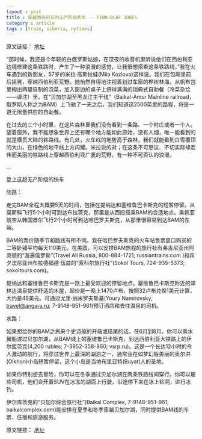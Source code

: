 ```yaml
---
layout : post
title : 穿越西伯利亚的无产阶级列车 -- FINN-OLAF JONES
category : article
tags : [train, siberia, nytimes]
---
```


原文链接： [地址](http://cn.nytimes.com/article/travel/2012/10/17/c17siberian/)

“那时候，我还是个年轻的白俄罗斯姑娘，在深夜的收音机里听说他们在西伯利亚边境修建这条铁路时，产生了一种浪漫的感觉，让我很想搭乘这条铁路线，”我在火车遇到的新朋友，57岁的米拉·高斯拉娃(Mila Kozlova)这样说。我们在包厢里前后摇晃，穿越西伯利亚荒野。她怡然自得地注视着划过车窗的桦树林海，从帆布包里掏出两罐自制的泡菜，加入窗边的桌子上挤得满满的瑞典式自助餐（冷菜杂烩——译注）里。在“贝加尔湖至黑龙江主干线”（Baikal-Amur Mainline railroad，俄罗斯人称之为BAM）上飞驰了一天之后，我们知道这2500英里的路程，将是一道无限量供应的自助餐。

在过去的三个小时里，在这片森林里我们没有看到一条路、一个村庄或者一个人。望着窗外，我不能想象世界上还有哪个地方能如此原始，没有人烟，唯一能看到的就是横贯大陆的铁路线。有几处，火车线的地势高于森林，我们就能看到白雪覆顶的大山，在绿色的地平线上方闪耀。米拉说的对；在这条不可思议、不切实际却宏伟而美丽的铁路线上穿越西伯利亚广袤的荒野，有一种不可否认的浪漫。

…

登上这趟无产阶级的快车

陆路：

走完BAM全程大概要5天的时间，包括在提纳达和塞维鲁巴卡斯克的短暂停留。从莫斯科飞行5个小时可到达布拉茨克，那里是从西段搭乘BAM的合适地点。乘韩亚航空从韩国首尔飞行2个小时可到达哈巴罗夫斯克，从那里很容易到达BAM的东端。

BAM的票价随季节和路线有所不同。我在哈巴罗夫斯克的火车站售票窗口购买的二等卧铺平均每天110美元。在美国，可以安排BAM旅程的旅行社有弗吉尼亚州阿灵顿的“游遍俄罗斯”(Travel All Russia, 800-884-1721; russiantrains.com )和宾夕法尼亚州布拉德福德·伍兹的“索科尔旅行社”(Sokol Tours, 724-935-5373; sokoltours.com)。

提纳达和塞维鲁巴卡斯克是一路上最受欢迎的停留地点。塞维鲁巴卡斯克附近的泽林达温泉提供舒适的木屋，起价是一晚上1470卢布，按照32卢布兑换1美元计算，大约是46美元。可通过尤里·纳米罗夫斯基(Youry Namirovsky, travel@angara.ru; 7-9148-951-961)预订酒店和去往温泉的司机。

水路：

如果想给你的BAM之旅来个史诗般的开端或结尾的话，在6月到8月，你可以乘水翼船渡过贝加尔湖，从BAM线上的塞维鲁巴卡斯克，到达西伯利亚大铁路上的伊尔库茨克(4,200 rubles; 7-3952-358-860; vsrp.ru)。这是一个长达12小时的令人激动的航行，将穿过世界上最深的湖泊之一，通常会在如梦幻般美丽的奥尔洪(Olkhon)小岛短暂停留，这个小岛是当地布里亚特(Buyat)人的圣地。

如果你特别想去冒险，你可以在冬季通过贝加尔湖在两条铁路线间穿行。你可以雇些司机，他们会开着SUV在冰冻的湖面上行驶，沿途停下来在冰上钻洞，进行冰钓。

伊尔库茨克的“贝加尔综合旅行社”(Baikal Complex, 7-9148-951-961; baikalcomplex.com)能安排在夏季和冬季穿越贝加尔湖，同时提供BAM线的车票、住宿和旅游服务。


原文链接： [地址](http://cn.nytimes.com/article/travel/2012/10/17/c17siberian/)